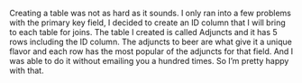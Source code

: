 Creating a table was not as hard as it sounds. I only ran into a few problems with the primary key field, I decided to create an ID column that I will bring to each table for joins. The table I created is called Adjuncts and it has 5 rows including the ID column. The adjuncts to beer are what give it a unique flavor and each row has the most popular of the adjuncts for that field. 
And I was able to do it without emailing you a hundred times. So I’m pretty happy with that. 
